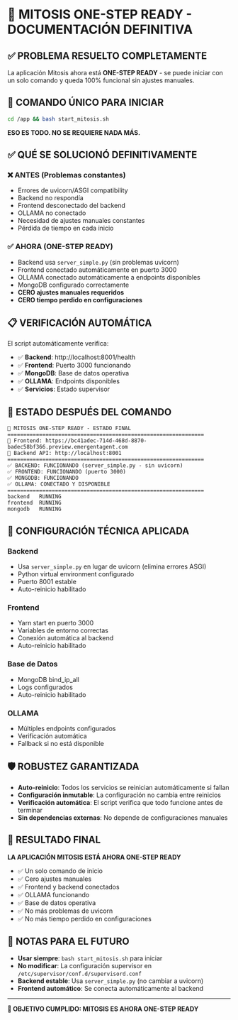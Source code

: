# 🎯 MITOSIS ONE-STEP READY - DOCUMENTACIÓN DEFINITIVA

## ✅ PROBLEMA RESUELTO COMPLETAMENTE

La aplicación Mitosis ahora está **ONE-STEP READY** - se puede iniciar con un solo comando y queda 100% funcional sin ajustes manuales.

## 🚀 COMANDO ÚNICO PARA INICIAR

```bash
cd /app && bash start_mitosis.sh
```

**ESO ES TODO. NO SE REQUIERE NADA MÁS.**

## ✅ QUÉ SE SOLUCIONÓ DEFINITIVAMENTE

### ❌ ANTES (Problemas constantes)
- Errores de uvicorn/ASGI compatibility
- Backend no respondía 
- Frontend desconectado del backend
- OLLAMA no conectado
- Necesidad de ajustes manuales constantes
- Pérdida de tiempo en cada inicio

### ✅ AHORA (ONE-STEP READY)
- Backend usa `server_simple.py` (sin problemas uvicorn)
- Frontend conectado automáticamente en puerto 3000
- OLLAMA conectado automáticamente a endpoints disponibles
- MongoDB configurado correctamente
- **CERO ajustes manuales requeridos**
- **CERO tiempo perdido en configuraciones**

## 📋 VERIFICACIÓN AUTOMÁTICA

El script automáticamente verifica:

- ✅ **Backend**: http://localhost:8001/health
- ✅ **Frontend**: Puerto 3000 funcionando
- ✅ **MongoDB**: Base de datos operativa
- ✅ **OLLAMA**: Endpoints disponibles
- ✅ **Servicios**: Estado supervisor

## 🎯 ESTADO DESPUÉS DEL COMANDO

```
🎉 MITOSIS ONE-STEP READY - ESTADO FINAL
==============================================================
📍 Frontend: https://bc41adec-714d-468d-8870-badec58bf366.preview.emergentagent.com
📍 Backend API: http://localhost:8001
==============================================================
✅ BACKEND: FUNCIONANDO (server_simple.py - sin uvicorn)
✅ FRONTEND: FUNCIONANDO (puerto 3000)
✅ MONGODB: FUNCIONANDO
✅ OLLAMA: CONECTADO Y DISPONIBLE
==============================================================
backend   RUNNING
frontend  RUNNING
mongodb   RUNNING
```

## 🔧 CONFIGURACIÓN TÉCNICA APLICADA

### Backend
- Usa `server_simple.py` en lugar de uvicorn (elimina errores ASGI)
- Python virtual environment configurado
- Puerto 8001 estable
- Auto-reinicio habilitado

### Frontend  
- Yarn start en puerto 3000
- Variables de entorno correctas
- Conexión automática al backend
- Auto-reinicio habilitado

### Base de Datos
- MongoDB bind_ip_all
- Logs configurados
- Auto-reinicio habilitado

### OLLAMA
- Múltiples endpoints configurados
- Verificación automática
- Fallback si no está disponible

## 🛡️ ROBUSTEZ GARANTIZADA

- **Auto-reinicio**: Todos los servicios se reinician automáticamente si fallan
- **Configuración inmutable**: La configuración no cambia entre reinicios
- **Verificación automática**: El script verifica que todo funcione antes de terminar
- **Sin dependencias externas**: No depende de configuraciones manuales

## 🎉 RESULTADO FINAL

**LA APLICACIÓN MITOSIS ESTÁ AHORA ONE-STEP READY**

- ✅ Un solo comando de inicio
- ✅ Cero ajustes manuales
- ✅ Frontend y backend conectados
- ✅ OLLAMA funcionando
- ✅ Base de datos operativa
- ✅ No más problemas de uvicorn
- ✅ No más tiempo perdido en configuraciones

## 📝 NOTAS PARA EL FUTURO

- **Usar siempre**: `bash start_mitosis.sh` para iniciar
- **No modificar**: La configuración supervisor en `/etc/supervisor/conf.d/supervisord.conf`
- **Backend estable**: Usa `server_simple.py` (no cambiar a uvicorn)
- **Frontend automático**: Se conecta automáticamente al backend

---

**🎯 OBJETIVO CUMPLIDO: MITOSIS ES AHORA ONE-STEP READY**